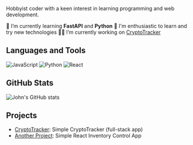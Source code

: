 Hobbyist coder with a keen interest in learning programming and web development.

🔭 I’m currently learning **FastAPI** and **Python**
🚀 I'm enthusiastic to learn and try new technologies
👨‍💻 I’m currently working on [CryptoTracker](http://142.93.128.186:3000/cryptocurrencies/)


## Languages and Tools
![JavaScript](https://img.shields.io/badge/-JavaScript-black?style=flat-square&logo=javascript)
![Python](https://img.shields.io/badge/-Python-black?style=flat-square&logo=python)
![React](https://img.shields.io/badge/-React-black?style=flat-square&logo=react)

## GitHub Stats
![John's GitHub stats](https://github-readme-stats.vercel.app/api?username=johndoe&show_icons=true&theme=radical)

## Projects
- [CryptoTracker](http://142.93.128.186:3000/cryptocurrencies/): Simple CryptoTracker (full-stack app)
- [Another Project](https://enitefall88.github.io/Test_Assignment/): Simple React Inventory Control App

